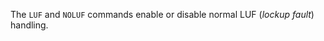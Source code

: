 
<!-- SPDX-License-Identifier: LicenseRef-DPS8M-Doc OR LicenseRef-CF-GAL -->
<!-- SPDX-FileCopyrightText: 2022 The DPS8M Development Team -->
<!-- scspell-id: 4248a1d1-3680-11ed-a267-80ee73e9b8e7 -->

The `LUF` and `NOLUF` commands enable or disable normal LUF (*lockup fault*) handling.

